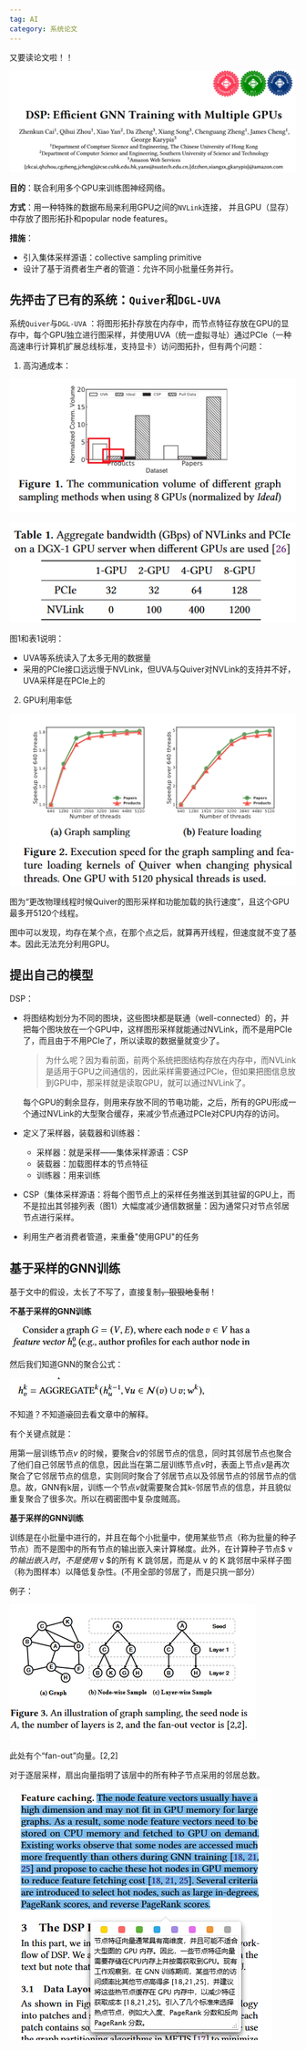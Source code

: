 ```yaml
---
tag: AI
category: 系统论文
---
```


又要读论文啦！！

![image-20230826202227357](https://raw.githubusercontent.com/lvszl/figure/master/image-20230826202227357.png)

**目的**：联合利用多个GPU来训练图神经网络。

**方式**：用一种特殊的数据布局来利用GPU之间的`NVLink`连接， 并且GPU（显存）中存放了图形拓扑和popular node features。

**措施**：

- 引入集体采样源语：collective sampling primitive
- 设计了基于消费者生产者的管道：允许不同小批量任务并行。

##  先抨击了已有的系统：`Quiver`和`DGL-UVA`

系统`Quiver`与`DGL-UVA` ：将图形拓扑存放在内存中，而节点特征存放在GPU的显存中，每个GPU独立进行图采样，并使用UVA（统一虚拟寻址）通过PCle（一种高速串行计算机扩展总线标准，支持显卡）访问图拓扑，但有两个问题：

1. 高沟通成本：

![image-20230826230847222](https://raw.githubusercontent.com/lvszl/figure/master/image-20230826230847222.png)

![image-20230826231006622](https://raw.githubusercontent.com/lvszl/figure/master/image-20230826231006622.png)

图1和表1说明：

- UVA等系统读入了太多无用的数据量
- 采用的PCIe接口远远慢于NVLink，但UVA与Quiver对NVLink的支持并不好，UVA采样是在PCIe上的

2. GPU利用率低

![image-20230826232715665](https://raw.githubusercontent.com/lvszl/figure/master/image-20230826232715665.png)

图为“更改物理线程时候Quiver的图形采样和功能加载的执行速度”，且这个GPU最多开5120个线程。

图中可以发现，均存在某个点，在那个点之后，就算再开线程，但速度就不变了基本。因此无法充分利用GPU。



## 提出自己的模型

DSP：

- 将图结构划分为不同的图块，这些图块都是联通（well-connected）的，并把每个图块放在一个GPU中，这样图形采样就能通过NVLink，而不是用PCIe了，而且由于不用PCIe了，所以读取的数据量就变少了。

  >  为什么呢？因为看前面，前两个系统把图结构存放在内存中，而NVLink是适用于GPU之间通信的，因此采样需要通过PCIe，但如果把图信息放到GPU中，那采样就是读取GPU，就可以通过NVLink了。

  每个GPU的剩余显存，则用来存放不同的节电功能，之后，所有的GPU形成一个通过NVLink的大型聚合缓存，来减少节点通过PCIe对CPU内存的访问。

- 定义了采样器，装载器和训练器：

  - 采样器：就是采样——集体采样源语：CSP
  - 装载器：加载图样本的节点特征
  - 训练器：用来训练

- CSP（集体采样源语：将每个图节点上的采样任务推送到其驻留的GPU上，而不是拉出其邻接列表（图1）大幅度减少通信数据量：因为通常只对节点邻居节点进行采样。

- 利用生产者消费者管道，来重叠"使用GPU"的任务



## 基于采样的GNN训练

基于文中的假设，太长了不写了，直接复制~~，狠狠地复制~~！

**不基于采样的GNN训练**

![](https://raw.githubusercontent.com/lvszl/figure/master/20230828004830.png)

然后我们知道GNN的聚合公式：

![](https://raw.githubusercontent.com/lvszl/figure/master/20230828005601.png)

不知道？不知道~~滚~~回去看文章中的解释。

有个关键点就是：

用第一层训练节点$v$ 的时候，要聚合$v$的邻居节点的信息，同时其邻居节点也聚合了他们自己邻居节点的信息，因此当在第二层训练节点$v$时，表面上节点$v$是再次聚合了它邻居节点的信息，实则同时聚合了邻居节点以及邻居节点的邻居节点的信息。故，GNN有k层，训练一个节点$v$就需要聚合其k-邻居节点的信息，并且貌似重复聚合了很多次。所以在稠密图中复杂度贼高。

**基于采样的GNN训练**

训练是在小批量中进行的，并且在每个小批量中，使用某些节点（称为批量的种子节点）而不是图中的所有节点的输出嵌入来计算梯度。此外，在计算种子节点$ v $的输出嵌入时，不是使用$ v $的所有 K 跳邻居，而是从 v 的 K 跳邻居中采样子图（称为图样本）以降低复杂性。(不用全部的邻居了，而是只挑一部分）

例子：

![](https://raw.githubusercontent.com/lvszl/figure/master/20230828010639.png)

此处有个“fan-out”向量。[2,2]

对于逐层采样，扇出向量指明了该层中的所有种子节点采用的邻居总数。

![](https://raw.githubusercontent.com/lvszl/figure/master/20230828011120.png)

